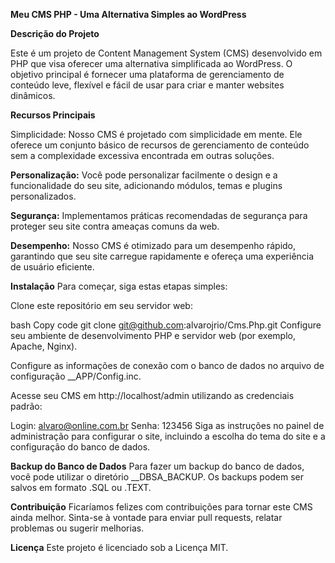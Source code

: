 **Meu CMS PHP - Uma Alternativa Simples ao WordPress**

**Descrição do Projeto**

Este é um projeto de Content Management System (CMS) desenvolvido em PHP que visa oferecer uma alternativa simplificada ao WordPress. O objetivo principal é fornecer uma plataforma de gerenciamento de conteúdo leve, flexível e fácil de usar para criar e manter websites dinâmicos.

**Recursos Principais**

Simplicidade: Nosso CMS é projetado com simplicidade em mente. Ele oferece um conjunto básico de recursos de gerenciamento de conteúdo sem a complexidade excessiva encontrada em outras soluções.

**Personalização:** Você pode personalizar facilmente o design e a funcionalidade do seu site, adicionando módulos, temas e plugins personalizados.

**Segurança:** Implementamos práticas recomendadas de segurança para proteger seu site contra ameaças comuns da web.

**Desempenho:** Nosso CMS é otimizado para um desempenho rápido, garantindo que seu site carregue rapidamente e ofereça uma experiência de usuário eficiente.

**Instalação**
Para começar, siga estas etapas simples:

Clone este repositório em seu servidor web:

bash
Copy code
git clone git@github.com:alvarojrio/Cms.Php.git
Configure seu ambiente de desenvolvimento PHP e servidor web (por exemplo, Apache, Nginx).

Configure as informações de conexão com o banco de dados no arquivo de configuração __APP/Config.inc.

Acesse seu CMS em http://localhost/admin utilizando as credenciais padrão:

Login: alvaro@online.com.br
Senha: 123456
Siga as instruções no painel de administração para configurar o site, incluindo a escolha do tema do site e a configuração do banco de dados.

**Backup do Banco de Dados**
Para fazer um backup do banco de dados, você pode utilizar o diretório __DBSA_BACKUP. Os backups podem ser salvos em formato .SQL ou .TEXT.

**Contribuição**
Ficaríamos felizes com contribuições para tornar este CMS ainda melhor. Sinta-se à vontade para enviar pull requests, relatar problemas ou sugerir melhorias.

**Licença**
Este projeto é licenciado sob a Licença MIT.
